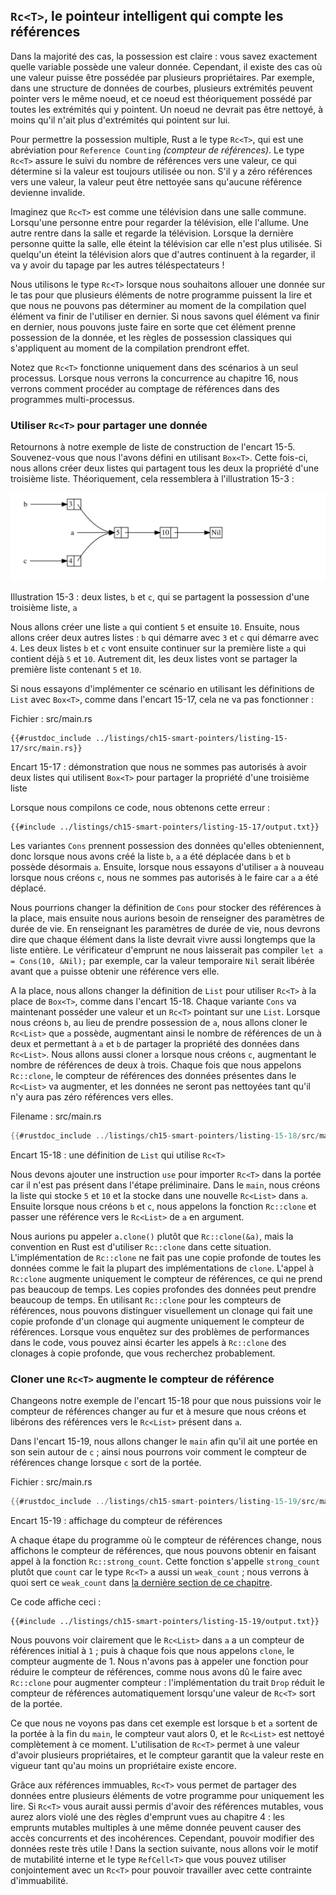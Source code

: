 <!--
## `Rc<T>`, the Reference Counted Smart Pointer
-->

## `Rc<T>`, le pointeur intelligent qui compte les références

<!--
In the majority of cases, ownership is clear: you know exactly which variable
owns a given value. However, there are cases when a single value might have
multiple owners. For example, in graph data structures, multiple edges might
point to the same node, and that node is conceptually owned by all of the edges
that point to it. A node shouldn’t be cleaned up unless it doesn’t have any
edges pointing to it.
-->

Dans la majorité des cas, la possession est claire : vous savez exactement
quelle variable possède une valeur donnée. Cependant, il existe des cas où une
valeur puisse être possédée par plusieurs propriétaires. Par exemple, dans une
structure de données de courbes, plusieurs extrémités peuvent pointer vers le
même noeud, et ce noeud est théoriquement possédé par toutes les extrémités qui
y pointent. Un noeud ne devrait pas être nettoyé, à moins qu'il n'ait plus
d'extrémités qui pointent sur lui.

<!--
To enable multiple ownership, Rust has a type called `Rc<T>`, which is an
abbreviation for *reference counting*. The `Rc<T>` type keeps track of the
number of references to a value which determines whether or not a value is
still in use. If there are zero references to a value, the value can be cleaned
up without any references becoming invalid.
-->

Pour permettre la possession multiple, Rust a le type `Rc<T>`, qui est une
abréviation pour `Reference Counting` *(compteur de références)*. Le type
`Rc<T>` assure le suivi du nombre de références vers une valeur, ce qui
détermine si la valeur est toujours utilisée ou non. S'il y a zéro références
vers une valeur, la valeur peut être nettoyée sans qu'aucune référence devienne
invalide.

<!--
Imagine `Rc<T>` as a TV in a family room. When one person enters to watch TV,
they turn it on. Others can come into the room and watch the TV. When the last
person leaves the room, they turn off the TV because it’s no longer being used.
If someone turns off the TV while others are still watching it, there would be
uproar from the remaining TV watchers!
-->

Imaginez que `Rc<T>` est comme une télévision dans une salle commune. Lorsqu'une
personne entre pour regarder la télévision, elle l'allume. Une autre rentre dans
la salle et regarde la télévision. Lorsque la dernière personne quitte la salle,
elle éteint la télévision car elle n'est plus utilisée. Si quelqu'un éteint la
télévision alors que d'autres continuent à la regarder, il va y avoir du tapage
par les autres téléspectateurs !

<!--
We use the `Rc<T>` type when we want to allocate some data on the heap for
multiple parts of our program to read and we can’t determine at compile time
which part will finish using the data last. If we knew which part would finish
last, we could just make that part the data’s owner, and the normal ownership
rules enforced at compile time would take effect.
-->

Nous utilisons le type `Rc<T>` lorsque nous souhaitons allouer une donnée sur le
tas pour que plusieurs éléments de notre programme puissent la lire et que nous
ne pouvons pas déterminer au moment de la compilation quel élément va finir de
l'utiliser en dernier. Si nous savons quel élément va finir en dernier, nous
pouvons juste faire en sorte que cet élément prenne possession de la donnée, et
les règles de possession classiques qui s'appliquent au moment de la compilation
prendront effet.

<!--
Note that `Rc<T>` is only for use in single-threaded scenarios. When we discuss
concurrency in Chapter 16, we’ll cover how to do reference counting in
multithreaded programs.
-->

Notez que `Rc<T>` fonctionne uniquement dans des scénarios à un seul processus.
Lorsque nous verrons la concurrence au chapitre 16, nous verrons comment
procéder au comptage de références dans des programmes multi-processus.

<!--
### Using `Rc<T>` to Share Data
-->

### Utiliser `Rc<T>` pour partager une donnée

<!--
Let’s return to our cons list example in Listing 15-5. Recall that we defined
it using `Box<T>`. This time, we’ll create two lists that both share ownership
of a third list. Conceptually, this looks similar to Figure 15-3:
-->

Retournons à notre exemple de liste de construction de l'encart 15-5.
Souvenez-vous que nous l'avons défini en utilisant `Box<T>`. Cette fois-ci, nous
allons créer deux listes qui partagent tous les deux la propriété d'une
troisième liste. Théoriquement, cela ressemblera à l'illustration 15-3 :

<!-- markdownlint-disable -->
<!--
<img alt="Two lists that share ownership of a third list" src="img/trpl15-03.svg" class="center" />
-->
<!-- markdownlint-restore -->

<img
    alt="Deux listes qui se partagent la propriété d'une troisième liste"
    src="img/trpl15-03.svg"
    class="center" />

<!--
<span class="caption">Figure 15-3: Two lists, `b` and `c`, sharing ownership of
a third list, `a`</span>
-->

<span class="caption">Illustration 15-3 : deux listes, `b` et `c`, qui se
partagent la possession d'une troisième liste, `a`</span>

<!--
We’ll create list `a` that contains 5 and then 10. Then we’ll make two more
lists: `b` that starts with 3 and `c` that starts with 4. Both `b` and `c`
lists will then continue on to the first `a` list containing 5 and 10. In other
words, both lists will share the first list containing 5 and 10.
-->

Nous allons créer une liste `a` qui contient `5` et ensuite `10`. Ensuite, nous
allons créer deux autres listes : `b` qui démarre avec `3` et `c` qui démarre
avec `4`. Les deux listes `b` et `c` vont ensuite continuer sur la première
liste `a` qui contient déjà `5` et `10`. Autrement dit, les deux listes vont se
partager la première liste contenant `5` et `10`.

<!--
Trying to implement this scenario using our definition of `List` with `Box<T>`
won’t work, as shown in Listing 15-17:
-->

Si nous essayons d'implémenter ce scénario en utilisant les définitions de
`List` avec `Box<T>`, comme dans l'encart 15-17, cela ne va pas fonctionner :

<!--
<span class="filename">Filename: src/main.rs</span>
-->

<span class="filename">Fichier : src/main.rs</span>

<!--
```rust,ignore,does_not_compile
{{#rustdoc_include ../listings-sources/ch15-smart-pointers/listing-15-17/src/main.rs}}
```
-->

```rust,ignore,does_not_compile
{{#rustdoc_include ../listings/ch15-smart-pointers/listing-15-17/src/main.rs}}
```


<!--
<span class="caption">Listing 15-17: Demonstrating we’re not allowed to have
two lists using `Box<T>` that try to share ownership of a third list</span>
-->

<span class="caption">Encart 15-17 : démonstration que nous ne sommes pas
autorisés à avoir deux listes qui utilisent `Box<T>` pour partager la propriété
d'une troisième liste</span>

<!--
When we compile this code, we get this error:
-->

Lorsque nous compilons ce code, nous obtenons cette erreur :

<!--
```console
{{#include ../listings-sources/ch15-smart-pointers/listing-15-17/output.txt}}
```
-->

```console
{{#include ../listings/ch15-smart-pointers/listing-15-17/output.txt}}
```

<!--
The `Cons` variants own the data they hold, so when we create the `b` list, `a`
is moved into `b` and `b` owns `a`. Then, when we try to use `a` again when
creating `c`, we’re not allowed to because `a` has been moved.
-->

Les variantes `Cons` prennent possession des données qu'elles obteniennent, donc
lorsque nous avons créé la liste `b`, `a` a été déplacée dans `b` et `b` possède
désormais `a`. Ensuite, lorsque nous essayons d'utiliser `a` à nouveau lorsque
nous créons `c`, nous ne sommes pas autorisés à le faire car `a` a été déplacé.

<!--
We could change the definition of `Cons` to hold references instead, but then
we would have to specify lifetime parameters. By specifying lifetime
parameters, we would be specifying that every element in the list will live at
least as long as the entire list. The borrow checker wouldn’t let us compile
`let a = Cons(10, &Nil);` for example, because the temporary `Nil` value would
be dropped before `a` could take a reference to it.
-->

Nous pourrions changer la définition de `Cons` pour stocker des références à la
place, mais ensuite nous aurions besoin de renseigner des paramètres de durée de
vie. En renseignant les paramètres de durée de vie, nous devrons dire que chaque
élément dans la liste devrait vivre aussi longtemps que la liste entière. Le
vérificateur d'emprunt ne nous laisserait pas compiler `let a = Cons(10, &Nil);`
par exemple, car la valeur temporaire `Nil` serait libérée avant que `a` puisse
obtenir une référence vers elle.

<!--
Instead, we’ll change our definition of `List` to use `Rc<T>` in place of
`Box<T>`, as shown in Listing 15-18. Each `Cons` variant will now hold a value
and an `Rc<T>` pointing to a `List`. When we create `b`, instead of taking
ownership of `a`, we’ll clone the `Rc<List>` that `a` is holding, thereby
increasing the number of references from one to two and letting `a` and `b`
share ownership of the data in that `Rc<List>`. We’ll also clone `a` when
creating `c`, increasing the number of references from two to three. Every time
we call `Rc::clone`, the reference count to the data within the `Rc<List>` will
increase, and the data won’t be cleaned up unless there are zero references to
it.
-->

A la place, nous allons changer la définition de `List` pour utiliser `Rc<T>` à
la place de `Box<T>`, comme dans l'encart 15-18. Chaque variante `Cons` va
maintenant posséder une valeur et un `Rc<T>` pointant sur une `List`. Lorsque
nous créons `b`, au lieu de prendre possession de `a`, nous allons cloner le
`Rc<List>` que `a` possède, augmentant ainsi le nombre de références de un à
deux et permettant à `a` et `b` de partager la propriété des données dans
`Rc<List>`. Nous allons aussi cloner `a` lorsque nous créons `c`, augmentant le
nombre de références de deux à trois. Chaque fois que nous appelons `Rc::clone`,
le compteur de références des données présentes dans le `Rc<List>` va augmenter,
et les données ne seront pas nettoyées tant qu'il n'y aura pas zéro références
vers elles.

<!--
<span class="filename">Filename: src/main.rs</span>
-->

<span class="filename">Filename : src/main.rs</span>

<!--
```rust
{{#rustdoc_include ../listings-sources/ch15-smart-pointers/listing-15-18/src/main.rs}}
```
-->

```rust
{{#rustdoc_include ../listings/ch15-smart-pointers/listing-15-18/src/main.rs}}
```

<!--
<span class="caption">Listing 15-18: A definition of `List` that uses
`Rc<T>`</span>
-->

<span class="caption">Encart 15-18 : une définition de `List` qui utilise
`Rc<T>`</span>

<!--
We need to add a `use` statement to bring `Rc<T>` into scope because it’s not
in the prelude. In `main`, we create the list holding 5 and 10 and store it in
a new `Rc<List>` in `a`. Then when we create `b` and `c`, we call the
`Rc::clone` function and pass a reference to the `Rc<List>` in `a` as an
argument.
-->

Nous devons ajouter une instruction `use` pour importer `Rc<T>` dans la portée
car il n'est pas présent dans l'étape préliminaire. Dans le `main`, nous créons
la liste qui stocke `5` et `10` et la stocke dans une nouvelle `Rc<List>` dans
`a`. Ensuite lorsque nous créons `b` et `c`, nous appelons la fonction
`Rc::clone` et passer une référence vers le `Rc<List>` de `a` en argument.

<!--
We could have called `a.clone()` rather than `Rc::clone(&a)`, but Rust’s
convention is to use `Rc::clone` in this case. The implementation of
`Rc::clone` doesn’t make a deep copy of all the data like most types’
implementations of `clone` do. The call to `Rc::clone` only increments the
reference count, which doesn’t take much time. Deep copies of data can take a
lot of time. By using `Rc::clone` for reference counting, we can visually
distinguish between the deep-copy kinds of clones and the kinds of clones that
increase the reference count. When looking for performance problems in the
code, we only need to consider the deep-copy clones and can disregard calls to
`Rc::clone`.
-->

Nous aurions pu appeler `a.clone()` plutôt que `Rc::clone(&a)`, mais la
convention en Rust est d'utiliser `Rc::clone` dans cette situation.
L'implémentation de `Rc::clone` ne fait pas une copie profonde de toutes les
données comme le fait la plupart des implémentations de `clone`. L'appel à
`Rc:clone` augmente uniquement le compteur de références, ce qui ne prend pas
beaucoup de temps. Les copies profondes des données peut prendre beaucoup de
temps. En utilisant `Rc::clone` pour les compteurs de références, nous pouvons
distinguer visuellement un clonage qui fait une copie profonde d'un clonage qui
augmente uniquement le compteur de références. Lorsque vous enquêtez sur des
problèmes de performances dans le code, vous pouvez ainsi écarter les appels à
`Rc::clone` des clonages à copie profonde, que vous recherchez probablement.

<!--
### Cloning an `Rc<T>` Increases the Reference Count
-->

### Cloner une `Rc<T>` augmente le compteur de référence

<!--
Let’s change our working example in Listing 15-18 so we can see the reference
counts changing as we create and drop references to the `Rc<List>` in `a`.
-->

Changeons notre exemple de l'encart 15-18 pour que nous puissions voir le
compteur de références changer au fur et à mesure que nous créons et libérons
des références vers le `Rc<List>` présent dans `a`.

<!--
In Listing 15-19, we’ll change `main` so it has an inner scope around list `c`;
then we can see how the reference count changes when `c` goes out of scope.
-->

Dans l'encart 15-19, nous allons changer le `main` afin qu'il ait une portée
en son sein autour de `c` ; ainsi nous pourrons voir comment le compteur de
références change lorsque `c` sort de la portée.

<!--
<span class="filename">Filename: src/main.rs</span>
-->

<span class="filename">Fichier : src/main.rs</span>

<!--
```rust
{{#rustdoc_include ../listings-sources/ch15-smart-pointers/listing-15-19/src/main.rs:here}}
```
-->

```rust
{{#rustdoc_include ../listings/ch15-smart-pointers/listing-15-19/src/main.rs:here}}
```

<!--
<span class="caption">Listing 15-19: Printing the reference count</span>
-->

<span class="caption">Encart 15-19 : affichage du compteur de références</span>

<!--
At each point in the program where the reference count changes, we print the
reference count, which we can get by calling the `Rc::strong_count` function.
This function is named `strong_count` rather than `count` because the `Rc<T>`
type also has a `weak_count`; we’ll see what `weak_count` is used for in the
[“Preventing Reference Cycles: Turning an `Rc<T>` into a
`Weak<T>`”][preventing-ref-cycles]<!-- ignore -- > section.
-->

A chaque étape du programme où le compteur de références change, nous affichons
le compteur de références, que nous pouvons obtenir en faisant appel à la
fonction `Rc::strong_count`. Cette fonction s'appelle `strong_count` plutôt que
`count` car le type `Rc<T>` a aussi un `weak_count` ; nous verrons à quoi sert
ce `weak_count` dans
[la dernière section de ce chapitre][preventing-ref-cycles]<!-- ignore -->.

<!--
This code prints the following:
-->

Ce code affiche ceci :

<!--
```console
{{#include ../listings-sources/ch15-smart-pointers/listing-15-19/output.txt}}
```
-->

```console
{{#include ../listings/ch15-smart-pointers/listing-15-19/output.txt}}
```

<!--
We can see that the `Rc<List>` in `a` has an initial reference count of 1; then
each time we call `clone`, the count goes up by 1. When `c` goes out of scope,
the count goes down by 1. We don’t have to call a function to decrease the
reference count like we have to call `Rc::clone` to increase the reference
count: the implementation of the `Drop` trait decreases the reference count
automatically when an `Rc<T>` value goes out of scope.
-->

Nous pouvons voir clairement que le `Rc<List>` dans `a` a un compteur de
références initial à `1` ; puis à chaque fois que nous appelons `clone`, le
compteur augmente de 1. Nous n'avons pas à appeler une fonction pour réduire le
compteur de références, comme nous avons dû le faire avec `Rc::clone` pour
augmenter compteur : l'implémentation du trait `Drop` réduit le compteur de
références automatiquement lorsqu'une valeur de `Rc<T>` sort de la portée.

<!--
What we can’t see in this example is that when `b` and then `a` go out of scope
at the end of `main`, the count is then 0, and the `Rc<List>` is cleaned up
completely at that point. Using `Rc<T>` allows a single value to have
multiple owners, and the count ensures that the value remains valid as long as
any of the owners still exist.
-->

Ce que nous ne voyons pas dans cet exemple est lorsque `b` et `a` sortent de la
portée à la fin du `main`, le compteur vaut alors 0, et le `Rc<List>` est
nettoyé complètement à ce moment. L'utilisation de `Rc<T>` permet à une valeur
d'avoir plusieurs propriétaires, et le compteur garantit que la valeur reste
en vigueur tant qu'au moins un propriétaire existe encore.

<!--
Via immutable references, `Rc<T>` allows you to share data between multiple
parts of your program for reading only. If `Rc<T>` allowed you to have multiple
mutable references too, you might violate one of the borrowing rules discussed
in Chapter 4: multiple mutable borrows to the same place can cause data races
and inconsistencies. But being able to mutate data is very useful! In the next
section, we’ll discuss the interior mutability pattern and the `RefCell<T>`
type that you can use in conjunction with an `Rc<T>` to work with this
immutability restriction.
-->

Grâce aux références immuables, `Rc<T>` vous permet de partager des données
entre plusieurs éléments de votre programme pour uniquement les lire. Si `Rc<T>`
vous aurait aussi permis d'avoir des références mutables, vous aurez alors
violé une des règles d'emprunt vues au chapitre 4 : les emprunts mutables
multiples à une même donnée peuvent causer des accès concurrents et des
incohérences. Cependant, pouvoir modifier des données reste très utile ! Dans la
section suivante, nous allons voir le motif de mutabilité interne et le type
`RefCell<T>` que vous pouvez utiliser conjointement avec un `Rc<T>` pour pouvoir
travailler avec cette contrainte d'immuabilité.

<!-- markdownlint-disable -->
<!--
[preventing-ref-cycles]: ch15-06-reference-cycles.html#preventing-reference-cycles-turning-an-rct-into-a-weakt
-->
<!-- markdownlint-restore -->

[preventing-ref-cycles]: ch15-06-reference-cycles.html
